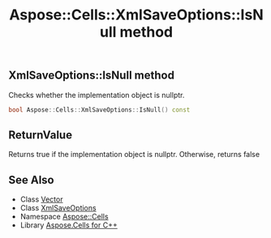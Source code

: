 ﻿---
title: Aspose::Cells::XmlSaveOptions::IsNull method
linktitle: IsNull
second_title: Aspose.Cells for C++ API Reference
description: 'Aspose::Cells::XmlSaveOptions::IsNull method. Checks whether the implementation object is nullptr in C++.'
type: docs
weight: 500
url: /cpp/aspose.cells/xmlsaveoptions/isnull/
---
## XmlSaveOptions::IsNull method


Checks whether the implementation object is nullptr.

```cpp
bool Aspose::Cells::XmlSaveOptions::IsNull() const
```


## ReturnValue

Returns true if the implementation object is nullptr. Otherwise, returns false

## See Also

* Class [Vector](../../vector/)
* Class [XmlSaveOptions](../)
* Namespace [Aspose::Cells](../../)
* Library [Aspose.Cells for C++](../../../)
